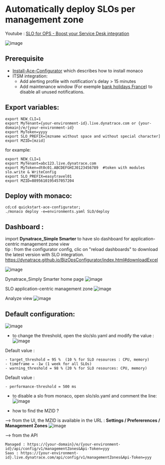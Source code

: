 # Automatically deploy SLOs per management zone
Youtube : [SLO for OPS - Boost your Service Desk integration](https://youtu.be/ugauVEjtfWo) 

![image](https://user-images.githubusercontent.com/40337213/176840959-2778974b-950c-49bb-b79e-8f5bbfce94a0.png)


## Prerequisite
- [Install-Ace-Configurator](/Install-Ace-Configurator) which describes how to install monaco
- ITSM integration:   
    * Add alerting profile with notification's delay > 15 minutes
    * Add maintenance window (For exemple [bank holidays France](/Maintenance-Window/template-bank-holidays-france)) to disable all unused notifications. 
	
## Export variables:

	export NEW_CLI=1
	export MyTenant={your-environment-id}.live.dynatrace.com or {your-domain}/e/{your-environment-id}
	export MyToken=yyyy
	export SLO_PREFIX=[mzname without space and without special character]
	export MZID=[mzid]

for example: 

	export NEW_CLI=1
	export MyTenant=abc123.live.dynatrace.com
	export MyToken=dt0c01.ABCDEFGHIJ0123456789	#token with modules slo.write & WriteConfig
	export SLO_PREFIX=easytravel01
	export MZID=8895610195457057204


## Deploy with monaco:

	cd;cd quickstart-ace-configurator;
	./monaco deploy -e=environments.yaml SLO/deploy


## Dashboard :
 import **Dynatrace_Simple Smarter** to have slo dashboard for application-centric management zone view  
 tip : from the configurator config, clic on "reload dashboards" to download the latest version with SLO integration.  
 https://dynatrace.github.io/BizOpsConfigurator/index.html#downloadExcel

![image](https://user-images.githubusercontent.com/40337213/178424143-f7084cd3-f94b-4281-a17c-5302458ad0b2.png)


Dynatrace_Simply Smarter home page
![image](https://user-images.githubusercontent.com/40337213/176837340-187a05bb-ef54-401a-92d2-77f15eadc503.png)

SLO application-centric management zone
![image](https://user-images.githubusercontent.com/40337213/176890303-94327dd3-f884-4e16-9066-e8516b7f6750.png)

Analyze view
![image](https://user-images.githubusercontent.com/40337213/176999225-1b6e9924-6d0f-4e78-89b7-c74220cde85a.png)
	
## Default configuration:  
![image](https://user-images.githubusercontent.com/40337213/177483565-38c496b8-4dfb-4b14-a523-84796a025ca4.png)

- to change the threshold, open the slo/slo.yaml and modify the value : 
![image](https://user-images.githubusercontent.com/40337213/177486269-cd394cd1-e60e-4460-9707-211d9b6b306c.png)

Default value  :

	
	- target_threshold = 95 %  (10 % for SLO resources : CPU, memory)
	- timeframe = -1w (1 week for all SLOs)
	- warning_threshold = 98 % (20 % for SLO resources: CPU, memory)

Default value :
	
	
	- performance-threshold = 500 ms  

- to disable a slo from monaco, open slo/slo.yaml and comment the line: 
![image](https://user-images.githubusercontent.com/40337213/177488321-8e065e6c-a9cf-4f34-9989-61a4bd5b0ba6.png)

- how to find the MZID ?  

--> from the UI, the MZID is available in the URL : **Settings / Prefererences / Management Zones** 
![image](https://user-images.githubusercontent.com/40337213/177485757-5514048c-6c5c-4ec0-b44d-73cb0829cbda.png)

--> from the API 

	Managed : https://{your-domain}/e/{your-environment-id}/api/config/v1/managementZones&Api-Token=yyy
	Saas : https://{your-environment-id}.live.dynatrace.com/api/config/v1/managementZones&Api-Token=yyy
